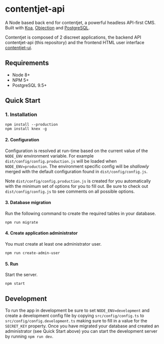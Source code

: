 # contentjet-api

A Node based back end for contentjet, a powerful headless API-first CMS. Built with [Koa](http://koajs.com/), [Objection](http://vincit.github.io/objection.js/) and [PostgreSQL](https://www.postgresql.org/).

Contentjet is composed of 2 discreet applications, the backend API contentjet-api (this repository) and the frontend HTML user interface [contentjet-ui](https://github.com/contentjet/contentjet-ui).

## Requirements

* Node 8+
* NPM 5+
* PostgreSQL 9.5+

## Quick Start

### 1. Installation

```
npm install --production
npm install knex -g
```

#### 2. Configuration

Configuration is resolved at run-time based on the current value of the `NODE_ENV` environment variable.
For example `dist/config/config.production.js` will be loaded when `NODE_ENV=production`. The environment specific config will be _shallowly_ merged with the default configuration found in `dist/config/config.js`.

Note `dist/config/config.production.js` is created for you automatically with the minimum set of options for you to fill out. Be sure to check out `dist/config/config.js` to see comments on all possible options.

#### 3. Database migration

Run the following command to create the required tables in your database.

```
npm run migrate
```

#### 4. Create application administrator

You must create at least one administrator user.

```
npm run create-admin-user
```

#### 5. Run

Start the server.

```
npm start
```

## Development

To run the app in development be sure to set `NODE_ENV=development` and create
a development config file by copying `src/config/config.ts` to `src/config/config.development.ts` making sure to fill in a value for the `SECRET_KEY` property. Once you have migrated your database and created an administrator (see Quick Start above) you can start the development server by running `npm run dev`.
